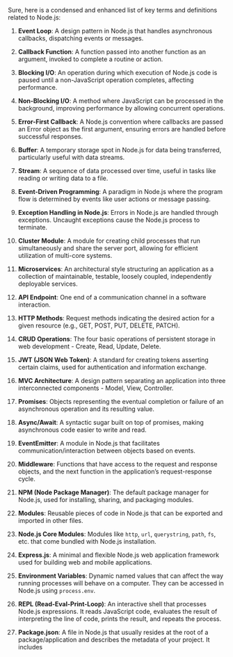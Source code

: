 Sure, here is a condensed and enhanced list of key terms and definitions related to Node.js:

1. **Event Loop**: A design pattern in Node.js that handles asynchronous callbacks, dispatching events or messages.

2. **Callback Function**: A function passed into another function as an argument, invoked to complete a routine or action.

3. **Blocking I/O**: An operation during which execution of Node.js code is paused until a non-JavaScript operation completes, affecting performance.

4. **Non-Blocking I/O**: A method where JavaScript can be processed in the background, improving performance by allowing concurrent operations.

5. **Error-First Callback**: A Node.js convention where callbacks are passed an Error object as the first argument, ensuring errors are handled before successful responses.

6. **Buffer**: A temporary storage spot in Node.js for data being transferred, particularly useful with data streams.

7. **Stream**: A sequence of data processed over time, useful in tasks like reading or writing data to a file.

8. **Event-Driven Programming**: A paradigm in Node.js where the program flow is determined by events like user actions or message passing.

9. **Exception Handling in Node.js**: Errors in Node.js are handled through exceptions. Uncaught exceptions cause the Node.js process to terminate.

10. **Cluster Module**: A module for creating child processes that run simultaneously and share the server port, allowing for efficient utilization of multi-core systems.

11. **Microservices**: An architectural style structuring an application as a collection of maintainable, testable, loosely coupled, independently deployable services.

12. **API Endpoint**: One end of a communication channel in a software interaction.

13. **HTTP Methods**: Request methods indicating the desired action for a given resource (e.g., GET, POST, PUT, DELETE, PATCH).

14. **CRUD Operations**: The four basic operations of persistent storage in web development - Create, Read, Update, Delete.

15. **JWT (JSON Web Token)**: A standard for creating tokens asserting certain claims, used for authentication and information exchange.

16. **MVC Architecture**: A design pattern separating an application into three interconnected components - Model, View, Controller.

17. **Promises**: Objects representing the eventual completion or failure of an asynchronous operation and its resulting value.

18. **Async/Await**: A syntactic sugar built on top of promises, making asynchronous code easier to write and read.

19. **EventEmitter**: A module in Node.js that facilitates communication/interaction between objects based on events.

20. **Middleware**: Functions that have access to the request and response objects, and the next function in the application’s request-response cycle.

21. **NPM (Node Package Manager)**: The default package manager for Node.js, used for installing, sharing, and packaging modules.

22. **Modules**: Reusable pieces of code in Node.js that can be exported and imported in other files.

23. **Node.js Core Modules**: Modules like `http`, `url`, `querystring`, `path`, `fs`, etc. that come bundled with Node.js installation.

24. **Express.js**: A minimal and flexible Node.js web application framework used for building web and mobile applications.

25. **Environment Variables**: Dynamic named values that can affect the way running processes will behave on a computer. They can be accessed in Node.js using `process.env`.

26. **REPL (Read-Eval-Print-Loop)**: An interactive shell that processes Node.js expressions. It reads JavaScript code, evaluates the result of interpreting the line of code, prints the result, and repeats the process.
  
27. **Package.json**: A file in Node.js that usually resides at the root of a package/application and describes the metadata of your project. It includes